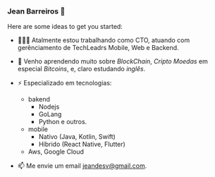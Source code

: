 ### Jean Barreiros 👋

Here are some ideas to get you started:

- 👨🏻‍💻 Atalmente estou trabalhando como CTO, atuando com gerênciamento de TechLeadrs Mobile, Web e Backend.
- 🌱 Venho aprendendo muito sobre _BlockChain_, _Cripto_ _Moedas_ em especial _Bitcoins_, e, claro estudando _inglês_.
- ⚡ Especializado em tecnologias:
  - bakend
    - Nodejs
    - GoLang
    - Python e outros.
  - mobile
      - Nativo (Java, Kotlin, Swift)
      - Híbrido (React Native, Flutter)
  - Aws, Google Cloud

- 📫 Me envie um email jeandesv@gmail.com.

